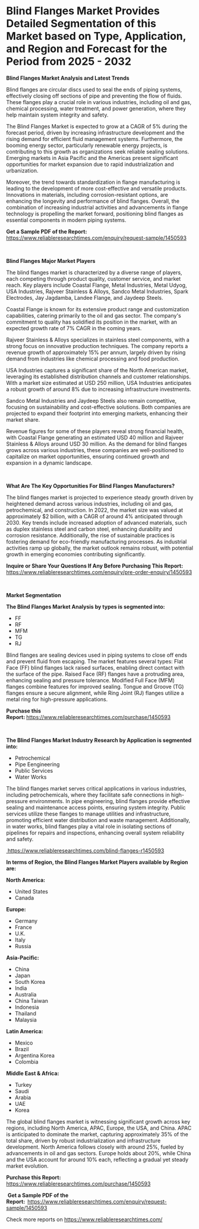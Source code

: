 <p><h1>Blind Flanges Market Provides Detailed Segmentation of this Market based on Type, Application, and Region and Forecast for the Period from 2025 - 2032</h1></p><p><strong>Blind Flanges Market Analysis and Latest Trends</strong></p>
<p><p>Blind flanges are circular discs used to seal the ends of piping systems, effectively closing off sections of pipe and preventing the flow of fluids. These flanges play a crucial role in various industries, including oil and gas, chemical processing, water treatment, and power generation, where they help maintain system integrity and safety.</p><p>The Blind Flanges Market is expected to grow at a CAGR of 5% during the forecast period, driven by increasing infrastructure development and the rising demand for efficient fluid management systems. Furthermore, the booming energy sector, particularly renewable energy projects, is contributing to this growth as organizations seek reliable sealing solutions. Emerging markets in Asia Pacific and the Americas present significant opportunities for market expansion due to rapid industrialization and urbanization. </p><p>Moreover, the trend towards standardization in flange manufacturing is leading to the development of more cost-effective and versatile products. Innovations in materials, including corrosion-resistant options, are enhancing the longevity and performance of blind flanges. Overall, the combination of increasing industrial activities and advancements in flange technology is propelling the market forward, positioning blind flanges as essential components in modern piping systems.</p></p>
<p><strong>Get a Sample PDF of the Report:&nbsp;</strong> <a href="https://www.reliableresearchtimes.com/enquiry/request-sample/1450593?utm_campaign=3030&utm_medium=2&utm_source=Github&utm_content=ia&utm_term=11042025&utm_id=blind-flanges">https://www.reliableresearchtimes.com/enquiry/request-sample/1450593</a></p>
<p>&nbsp;</p>
<p><strong>Blind Flanges Major Market Players</strong></p>
<p><p>The blind flanges market is characterized by a diverse range of players, each competing through product quality, customer service, and market reach. Key players include Coastal Flange, Metal Industries, Metal Udyog, USA Industries, Rajveer Stainless & Alloys, Sandco Metal Industries, Spark Electrodes, Jay Jagdamba, Landee Flange, and Jaydeep Steels.</p><p>Coastal Flange is known for its extensive product range and customization capabilities, catering primarily to the oil and gas sector. The company's commitment to quality has solidified its position in the market, with an expected growth rate of 7% CAGR in the coming years.</p><p>Rajveer Stainless & Alloys specializes in stainless steel components, with a strong focus on innovative production techniques. The company reports a revenue growth of approximately 15% per annum, largely driven by rising demand from industries like chemical processing and food production.</p><p>USA Industries captures a significant share of the North American market, leveraging its established distribution channels and customer relationships. With a market size estimated at USD 250 million, USA Industries anticipates a robust growth of around 8% due to increasing infrastructure investments.</p><p>Sandco Metal Industries and Jaydeep Steels also remain competitive, focusing on sustainability and cost-effective solutions. Both companies are projected to expand their footprint into emerging markets, enhancing their market share.</p><p>Revenue figures for some of these players reveal strong financial health, with Coastal Flange generating an estimated USD 40 million and Rajveer Stainless & Alloys around USD 30 million. As the demand for blind flanges grows across various industries, these companies are well-positioned to capitalize on market opportunities, ensuring continued growth and expansion in a dynamic landscape.</p></p>
<p>&nbsp;</p>
<p><strong>What Are The Key Opportunities For Blind Flanges Manufacturers?</strong></p>
<p><p>The blind flanges market is projected to experience steady growth driven by heightened demand across various industries, including oil and gas, petrochemical, and construction. In 2022, the market size was valued at approximately $2 billion, with a CAGR of around 4% anticipated through 2030. Key trends include increased adoption of advanced materials, such as duplex stainless steel and carbon steel, enhancing durability and corrosion resistance. Additionally, the rise of sustainable practices is fostering demand for eco-friendly manufacturing processes. As industrial activities ramp up globally, the market outlook remains robust, with potential growth in emerging economies contributing significantly.</p></p>
<p><strong>Inquire or Share Your Questions If Any Before Purchasing This Report:</strong> <a href="https://www.reliableresearchtimes.com/enquiry/pre-order-enquiry/1450593?utm_campaign=3030&utm_medium=2&utm_source=Github&utm_content=ia&utm_term=11042025&utm_id=blind-flanges">https://www.reliableresearchtimes.com/enquiry/pre-order-enquiry/1450593</a></p>
<p>&nbsp;</p>
<p><strong>Market Segmentation</strong></p>
<p><strong>The Blind Flanges Market Analysis by types is segmented into:</strong></p>
<p><ul><li>FF</li><li>RF</li><li>MFM</li><li>TG</li><li>RJ</li></ul></p>
<p><p>Blind flanges are sealing devices used in piping systems to close off ends and prevent fluid from escaping. The market features several types: Flat Face (FF) blind flanges lack raised surfaces, enabling direct contact with the surface of the pipe. Raised Face (RF) flanges have a protruding area, enhancing sealing and pressure tolerance. Modified Full Face (MFM) flanges combine features for improved sealing. Tongue and Groove (TG) flanges ensure a secure alignment, while Ring Joint (RJ) flanges utilize a metal ring for high-pressure applications.</p></p>
<p><strong>Purchase this Report:&nbsp;</strong><a href="https://www.reliableresearchtimes.com/purchase/1450593?utm_campaign=3030&utm_medium=2&utm_source=Github&utm_content=ia&utm_term=11042025&utm_id=blind-flanges">https://www.reliableresearchtimes.com/purchase/1450593</a></p>
<p>&nbsp;</p>
<p><strong>The Blind Flanges Market Industry Research by Application is segmented into:</strong></p>
<p><ul><li>Petrochemical</li><li>Pipe Eengineering</li><li>Public Services</li><li>Water Works</li></ul></p>
<p><p>The blind flanges market serves critical applications in various industries, including petrochemicals, where they facilitate safe connections in high-pressure environments. In pipe engineering, blind flanges provide effective sealing and maintenance access points, ensuring system integrity. Public services utilize these flanges to manage utilities and infrastructure, promoting efficient water distribution and waste management. Additionally, in water works, blind flanges play a vital role in isolating sections of pipelines for repairs and inspections, enhancing overall system reliability and safety.</p></p>
<p><a href="https://www.reliableresearchtimes.com/blind-flanges-r1450593?utm_campaign=3030&utm_medium=2&utm_source=Github&utm_content=ia&utm_term=11042025&utm_id=blind-flanges">&nbsp;https://www.reliableresearchtimes.com/blind-flanges-r1450593</a></p>
<p><strong>In terms of Region, the Blind Flanges Market Players available by Region are:</strong></p>
<p>
    <p> <strong> North America: </strong>
        <ul>
            <li>United States</li>
            <li>Canada</li>
        </ul>
        </p> 
    <p> <strong> Europe: </strong>
        <ul>
            <li>Germany</li>
            <li>France</li>
            <li>U.K.</li>
            <li>Italy</li>
            <li>Russia</li>
        </ul>
        </p> 
    <p> <strong> Asia-Pacific: </strong>
        <ul>
            <li>China</li>
            <li>Japan</li>
            <li>South Korea</li>
            <li>India</li>
            <li>Australia</li>
            <li>China Taiwan</li>
            <li>Indonesia</li>
            <li>Thailand</li>
            <li>Malaysia</li>
        </ul>
        </p> 
    <p> <strong> Latin America: </strong>
        <ul>
            <li>Mexico</li>
            <li>Brazil</li>
            <li>Argentina Korea</li>
            <li>Colombia</li>
        </ul>
        </p> 
    <p> <strong> Middle East & Africa: </strong>
        <ul>
            <li>Turkey</li>
            <li>Saudi</li>
            <li>Arabia</li>
            <li>UAE</li>
            <li>Korea</li>
        </ul>
    </p>
    </p>
<p><p>The global blind flanges market is witnessing significant growth across key regions, including North America, APAC, Europe, the USA, and China. APAC is anticipated to dominate the market, capturing approximately 35% of the total share, driven by robust industrialization and infrastructure development. North America follows closely with around 25%, fueled by advancements in oil and gas sectors. Europe holds about 20%, while China and the USA account for around 10% each, reflecting a gradual yet steady market evolution.</p></p>
<p><strong>Purchase this Report: </strong><a href="https://www.reliableresearchtimes.com/purchase/1450593?utm_campaign=3030&utm_medium=2&utm_source=Github&utm_content=ia&utm_term=11042025&utm_id=blind-flanges">https://www.reliableresearchtimes.com/purchase/1450593</a></p>
<p>&nbsp;<strong>Get a Sample PDF of the Report:&nbsp;&nbsp;</strong><a href="https://www.reliableresearchtimes.com/enquiry/request-sample/1450593?utm_campaign=3030&utm_medium=2&utm_source=Github&utm_content=ia&utm_term=11042025&utm_id=blind-flanges">https://www.reliableresearchtimes.com/enquiry/request-sample/1450593</a></p>
<p><strong></strong></p>
<p>Check more reports on <a href="https://www.reliableresearchtimes.com/?utm_campaign=3030&utm_medium=2&utm_source=Github&utm_content=ia&utm_term=11042025&utm_id=blind-flanges">https://www.reliableresearchtimes.com/</a></p>